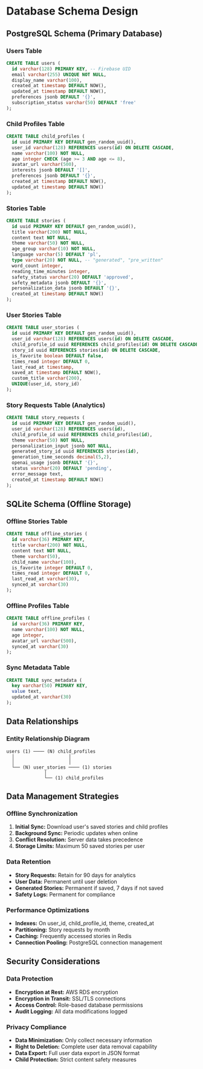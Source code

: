 # Database Schema Design

## PostgreSQL Schema (Primary Database)

### Users Table
```sql
CREATE TABLE users (
  id varchar(128) PRIMARY KEY, -- Firebase UID
  email varchar(255) UNIQUE NOT NULL,
  display_name varchar(100),
  created_at timestamp DEFAULT NOW(),
  updated_at timestamp DEFAULT NOW(),
  preferences jsonb DEFAULT '{}',
  subscription_status varchar(50) DEFAULT 'free'
);
```

### Child Profiles Table
```sql
CREATE TABLE child_profiles (
  id uuid PRIMARY KEY DEFAULT gen_random_uuid(),
  user_id varchar(128) REFERENCES users(id) ON DELETE CASCADE,
  name varchar(100) NOT NULL,
  age integer CHECK (age >= 3 AND age <= 8),
  avatar_url varchar(500),
  interests jsonb DEFAULT '[]',
  preferences jsonb DEFAULT '{}',
  created_at timestamp DEFAULT NOW(),
  updated_at timestamp DEFAULT NOW()
);
```

### Stories Table
```sql
CREATE TABLE stories (
  id uuid PRIMARY KEY DEFAULT gen_random_uuid(),
  title varchar(200) NOT NULL,
  content text NOT NULL,
  theme varchar(50) NOT NULL,
  age_group varchar(10) NOT NULL,
  language varchar(5) DEFAULT 'pl',
  type varchar(20) NOT NULL, -- "generated", "pre_written"
  word_count integer,
  reading_time_minutes integer,
  safety_status varchar(20) DEFAULT 'approved',
  safety_metadata jsonb DEFAULT '{}',
  personalization_data jsonb DEFAULT '{}',
  created_at timestamp DEFAULT NOW()
);
```

### User Stories Table
```sql
CREATE TABLE user_stories (
  id uuid PRIMARY KEY DEFAULT gen_random_uuid(),
  user_id varchar(128) REFERENCES users(id) ON DELETE CASCADE,
  child_profile_id uuid REFERENCES child_profiles(id) ON DELETE CASCADE,
  story_id uuid REFERENCES stories(id) ON DELETE CASCADE,
  is_favorite boolean DEFAULT false,
  times_read integer DEFAULT 0,
  last_read_at timestamp,
  saved_at timestamp DEFAULT NOW(),
  custom_title varchar(200),
  UNIQUE(user_id, story_id)
);
```

### Story Requests Table (Analytics)
```sql
CREATE TABLE story_requests (
  id uuid PRIMARY KEY DEFAULT gen_random_uuid(),
  user_id varchar(128) REFERENCES users(id),
  child_profile_id uuid REFERENCES child_profiles(id),
  theme varchar(50) NOT NULL,
  personalization_input jsonb NOT NULL,
  generated_story_id uuid REFERENCES stories(id),
  generation_time_seconds decimal(5,2),
  openai_usage jsonb DEFAULT '{}',
  status varchar(20) DEFAULT 'pending',
  error_message text,
  created_at timestamp DEFAULT NOW()
);
```

## SQLite Schema (Offline Storage)

### Offline Stories Table
```sql
CREATE TABLE offline_stories (
  id varchar(36) PRIMARY KEY,
  title varchar(200) NOT NULL,
  content text NOT NULL,
  theme varchar(50),
  child_name varchar(100),
  is_favorite integer DEFAULT 0,
  times_read integer DEFAULT 0,
  last_read_at varchar(30),
  synced_at varchar(30)
);
```

### Offline Profiles Table
```sql
CREATE TABLE offline_profiles (
  id varchar(36) PRIMARY KEY,
  name varchar(100) NOT NULL,
  age integer,
  avatar_url varchar(500),
  synced_at varchar(30)
);
```

### Sync Metadata Table
```sql
CREATE TABLE sync_metadata (
  key varchar(50) PRIMARY KEY,
  value text,
  updated_at varchar(30)
);
```

## Data Relationships

### Entity Relationship Diagram
```
users (1) ──── (N) child_profiles
  │                    │
  │                    │
  └── (N) user_stories ──── (1) stories
              │
              └── (1) child_profiles
```

## Data Management Strategies

### Offline Synchronization
1. **Initial Sync:** Download user's saved stories and child profiles
2. **Background Sync:** Periodic updates when online
3. **Conflict Resolution:** Server data takes precedence
4. **Storage Limits:** Maximum 50 saved stories per user

### Data Retention
- **Story Requests:** Retain for 90 days for analytics
- **User Data:** Permanent until user deletion
- **Generated Stories:** Permanent if saved, 7 days if not saved
- **Safety Logs:** Permanent for compliance

### Performance Optimizations
- **Indexes:** On user_id, child_profile_id, theme, created_at
- **Partitioning:** Story requests by month
- **Caching:** Frequently accessed stories in Redis
- **Connection Pooling:** PostgreSQL connection management

## Security Considerations

### Data Protection
- **Encryption at Rest:** AWS RDS encryption
- **Encryption in Transit:** SSL/TLS connections
- **Access Control:** Role-based database permissions
- **Audit Logging:** All data modifications logged

### Privacy Compliance
- **Data Minimization:** Only collect necessary information
- **Right to Deletion:** Complete user data removal capability
- **Data Export:** Full user data export in JSON format
- **Child Protection:** Strict content safety measures